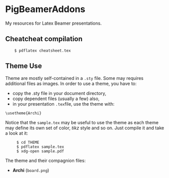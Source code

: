 # PigBeamerAddons
My resources for Latex Beamer presentations.

## Cheatcheat compilation

```
	$ pdflatex cheatsheet.tex
```


## Theme Use

Theme are mostly self-contained in a `.sty` file. Some may requires
additional files as images. In order to use a theme, you have to:
  * copy the .sty file in your document directory,
  * copy dependent files (usually a few) also,
  * in your presentation `.tex`file, use the theme with:

```
\usetheme{Archi}
```

Notice that the `sample.tex` may be useful to use the theme as each
theme may define its own set of color, *tikz* style and so on. Just
compile it and take a look at it:
```
	 $ cd THEME
	 $ pdflatex sample.tex
	 $ xdg-open sample.pdf
```

The theme and their compagnion files:
  * **Archi** (`board.png`)
